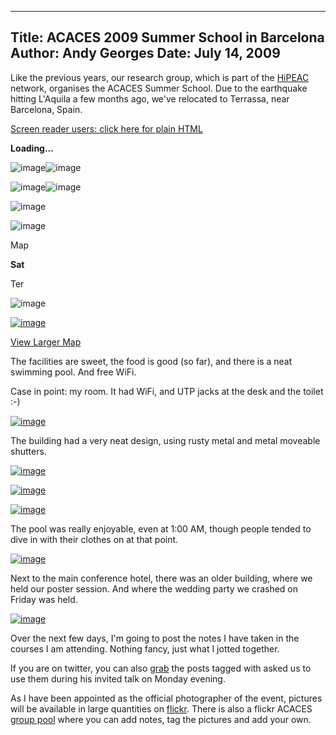 -----
Title:  ACACES 2009 Summer School in Barcelona
Author: Andy Georges
Date: July 14, 2009
----







Like the previous years, our research group, which is part of the
[HiPEAC](http://hipeac.net/) network, organises the ACACES Summer
School. Due to the earthquake hitting L'Aquila a few months ago, we've
relocated to Terrassa, near Barcelona, Spain.


[Screen reader users: click here for plain
HTML](http://maps.google.com/m?f=q&source=s_q&hl=en&geocode=&q=+Terrassa,+Spain&sll=41.575292,2.059776&sspn=0.002336,0.00567&ie=UTF8&t=k&ll=41.57526,2.060366&spn=0.011237,0.018239&z=15&iwloc=A&output=embed&oi=screenreader)


**Loading...**


![image](ED789A18-022E-4AC7-BDD5-00755B73EFEE-1.jpg)![image](ED789A18-022E-4AC7-BDD5-00755B73EFEE-2.jpg)


![image](ED789A18-022E-4AC7-BDD5-00755B73EFEE-3.jpg)![image](ED789A18-022E-4AC7-BDD5-00755B73EFEE-4.jpg)


![image](ED789A18-022E-4AC7-BDD5-00755B73EFEE-5.png)


![image](ED789A18-022E-4AC7-BDD5-00755B73EFEE-6.png)


Map


**Sat**


Ter


![image](ED789A18-022E-4AC7-BDD5-00755B73EFEE-7.png)


[![image](ED789A18-022E-4AC7-BDD5-00755B73EFEE-8.png)](http://maps.google.com/maps?f=q&source=s_q&hl=en&geocode=&q=+Terrassa,+Spain&sll=41.575292,2.059776&sspn=0.002336,0.00567&ie=UTF8&t=k&ll=41.57526,2.060366&spn=0.011237,0.018239&z=15&iwloc=A&source=embed&oi=map_misc&ct=api_logo)


[View Larger
Map](http://maps.google.com/maps?f=q&source=embed&hl=en&geocode=&q=+Terrassa,+Spain&sll=41.575292,2.059776&sspn=0.002336,0.00567&ie=UTF8&t=k&ll=41.57526,2.060366&spn=0.011237,0.018239&z=15&iwloc=A)


The facilities are sweet, the food is good (so far), and there is a neat
swimming pool. And free WiFi.


Case in point: my room. It had WiFi, and UTP jacks at the desk and the
toilet :-)


[![image](ED789A18-022E-4AC7-BDD5-00755B73EFEE-9.jpg)](http://www.flickr.com/photos/itkovian/3714056885/)


The building had a very neat design, using rusty metal and metal
moveable shutters.


[![image](ED789A18-022E-4AC7-BDD5-00755B73EFEE-10.jpg)](http://www.flickr.com/photos/itkovian/3717281474/)


[![image](ED789A18-022E-4AC7-BDD5-00755B73EFEE-11.jpg)](http://www.flickr.com/photos/itkovian/3717250818/)


[![image](ED789A18-022E-4AC7-BDD5-00755B73EFEE-12.jpg)](http://www.flickr.com/photos/itkovian/3720063733/)


The pool was really enjoyable, even at 1:00 AM, though people tended to
dive in with their clothes on at that point.


[![image](ED789A18-022E-4AC7-BDD5-00755B73EFEE-13.jpg)](http://www.flickr.com/photos/itkovian/3717248752/)


Next to the main conference hotel, there was an older building, where we
held our poster session. And where the wedding party we crashed on
Friday was held.


[![image](ED789A18-022E-4AC7-BDD5-00755B73EFEE-14.jpg)](http://www.flickr.com/photos/itkovian/3724557515/)


Over the next few days, I'm going to post the notes I have taken in the
courses I am attending. Nothing fancy, just what I jotted together.


If you are on twitter, you can also
[grab](http://search.twitter.com/search?q=#acaces09) the posts tagged
with 
asked us to use them during his invited talk on Monday evening.


As I have been appointed as the official photographer of the event,
pictures will be available in large quantities on
[flickr](http://www.flickr.com/photos/itkovian/sets/72157621355868826/).
There is also a flickr ACACES [group
pool](http://flickr.com/groups/acaces) where you can add notes, tag the
pictures and add your own.




